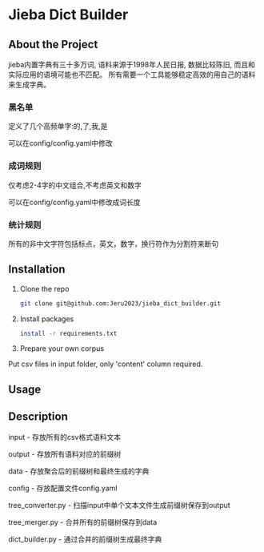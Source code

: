 # Jieba Dict Builder

## About the Project
jieba内置字典有三十多万词, 语料来源于1998年人民日报, 数据比较陈旧, 而且和实际应用的语境可能也不匹配。
所有需要一个工具能够稳定高效的用自己的语料来生成字典。

### 黑名单
定义了几个高频单字:的,了,我,是

可以在config/config.yaml中修改

### 成词规则
仅考虑2-4字的中文组合,不考虑英文和数字

可以在config/config.yaml中修改成词长度

### 统计规则
所有的非中文字符包括标点，英文，数字，换行符作为分割符来断句

## Installation
1. Clone the repo
   ```sh
   git clone git@github.com:Jeru2023/jieba_dict_builder.git
   ```

2. Install packages
   ```sh
   install -r requirements.txt
   ```
   
3. Prepare your own corpus

Put csv files in input folder, only 'content' column required.

## Usage

## Description

input - 存放所有的csv格式语料文本

output - 存放所有语料对应的前缀树

data - 存放聚合后的前缀树和最终生成的字典

config - 存放配置文件config.yaml

tree_converter.py - 扫描input中单个文本文件生成前缀树保存到output

tree_merger.py - 合并所有的前缀树保存到data

dict_builder.py - 通过合并的前缀树生成最终字典
